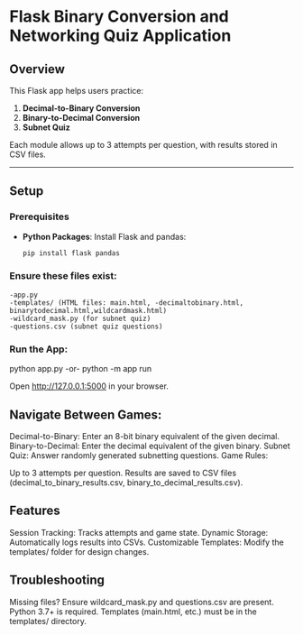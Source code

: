 # Flask Binary Conversion and Networking Quiz Application

## Overview
This Flask app helps users practice:
1. **Decimal-to-Binary Conversion**
2. **Binary-to-Decimal Conversion**
3. **Subnet Quiz**

Each module allows up to 3 attempts per question, with results stored in CSV files.

---

## Setup

### Prerequisites
- **Python Packages**: Install Flask and pandas:
  ```bash
  pip install flask pandas

### Ensure these files exist:
    -app.py
    -templates/ (HTML files: main.html, -decimaltobinary.html, binarytodecimal.html,wildcardmask.html)
    -wildcard_mask.py (for subnet quiz)
    -questions.csv (subnet quiz questions)

### Run the App:

python app.py -or- python -m app run

Open http://127.0.0.1:5000 in your browser.


## Navigate Between Games:

Decimal-to-Binary: Enter an 8-bit binary equivalent of the given decimal.
Binary-to-Decimal: Enter the decimal equivalent of the given binary.
Subnet Quiz: Answer randomly generated subnetting questions.
Game Rules:

Up to 3 attempts per question.
Results are saved to CSV files (decimal_to_binary_results.csv, binary_to_decimal_results.csv).

## Features
Session Tracking: Tracks attempts and game state.
Dynamic Storage: Automatically logs results into CSVs.
Customizable Templates: Modify the templates/ folder for design changes.

## Troubleshooting
Missing files? Ensure wildcard_mask.py and questions.csv are present.
Python 3.7+ is required.
Templates (main.html, etc.) must be in the templates/ directory.
